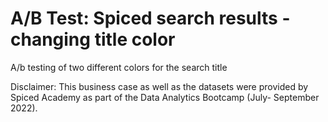 # A/B Test: Spiced search results - changing title color


A/b testing of two different colors for the search title


Disclaimer: This business case as well as the datasets were provided by Spiced Academy as part of the Data Analytics Bootcamp (July- September 2022).
